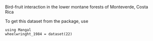 Bird-fruit interaction in the lower montane forests of Monteverde, Costa Rica

To get this dataset from the package, use

    using Mangal
    wheelwringht_1984 = dataset(22)

